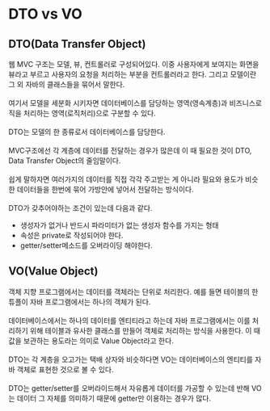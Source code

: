 # DTO vs VO

## DTO(Data Transfer Object)
 
 웹  MVC 구조는 모델, 뷰, 컨트롤러로 구성되어있다. 이중 사용자에게 보여지는 화면을 뷰라고 부르고 사용자의 요청을 처리하는 부분을 컨트롤러라고 한다. 그리고 모델이란 그 외 자바의 클래스들을 묶어서 말한다.<br><br>
여기서 모델을 세분화 시키자면 데이터베이스를 담당하는 영역(영속계층)과 비즈니스로직을 처리하는 영역(로직처리)으로 구분할 수 있다.<br><br>
DTO는 모델의 한 종류로서 데이터베이스를 담당한다.
<br><br>
MVC구조에선 각 계층에 데이터를 전달하는 경우가 많은데 이 때 필요한 것이 DTO, Data Transfer Object의 줄임말이다.
<br><br>
쉽게 말하자면 여러가지의 데이터를 직접 각각 주고받는 게 아니라 필요와 용도가 비슷한  데이터들을 한번에 묶어 가방안에 넣어서 전달하는 방식이다.
<br><br>
DTO가 갖추어야하는 조건이 있는데 다음과 같다.
 * 생성자가 없거나 반드시 파라미터가 없는 생성자 함수를 가지는 형태
 * 속성은 private로 작성되어야 한다.
 * getter/setter메소드를 오버라이딩 해야한다.
 

## VO(Value Object)
 객체 지향 프로그램에서는 데이터를 객체라는 단위로 처리한다. 예를 들면 테이블의 한 튜플이 자바 프로그램에서는 하나의 객체가 된다.<br><br>
데이터베이스에서는 하나의 데이터를 엔티티라고 하는데 자바 프로그램에서는 이를 처리하기 위해 테이블과 유사한 클래스를 만들어 객체로 처리하는 방식을 사용한다. 이 때 값을 보관하는 용도라는 의미로 Value Object라고 한다.<br><br>
DTO는 각 계층을 오고가는 택배 상자와 비슷하다면 VO는 데이터베이스의 엔티티를 자바 객체로 표현한 것으로 볼 수 있다.
<br><br>
DTO는 getter/setter를 오버라이드해서 자유롭게 데이터를 가공할 수 있는데 반해 VO는 데이터 그 자체를 의미하기 때문에 getter만 이용하는 경우가 많다.